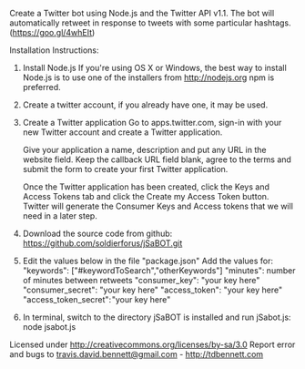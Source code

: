 Create a Twitter bot using Node.js and the Twitter API v1.1. The bot will automatically retweet in response to tweets with some particular hashtags. (https://goo.gl/4whEIt)

Installation Instructions:

1) Install Node.js
    If you're using OS X or Windows, the best way to install Node.js is to use one of the installers from http://nodejs.org
    npm is preferred.


2) Create a twitter account, if you already have one, it may be used.

3) Create a Twitter application
    Go to apps.twitter.com, sign-in with your new Twitter account and create a Twitter application.

    Give your application a name, description and put any URL in the website field. Keep the callback URL field blank, agree to the terms and submit the form to create your first Twitter application.

    Once the Twitter application has been created, click the Keys and Access Tokens tab and click the
    Create my Access Token button. Twitter will generate the Consumer Keys and Access tokens that we will need in a later step.

4) Download the source code from github:
  https://github.com/soldierforus/jSaBOT.git

5) Edit the values below in the file "package.json"
  Add the values for:
   "keywords": ["#keywordToSearch","otherKeywords"]
   "minutes": number of minutes between retweets
   "consumer_key": "your key here"
   "consumer_secret": "your key here"
   "access_token": "your key here"
   "access_token_secret": "your key here"


6) In terminal, switch to the directory jSaBOT is installed and run jSabot.js:
  node jsabot.js


Licensed under http://creativecommons.org/licenses/by-sa/3.0
Report error and bugs to travis.david.bennett@gmail.com - http://tdbennett.com
